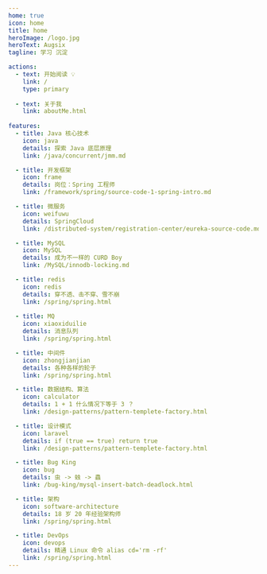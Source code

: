 ```yaml
---
home: true
icon: home
title: home
heroImage: /logo.jpg
heroText: Augsix
tagline: 学习 沉淀 

actions:
  - text: 开始阅读 💡
    link: /
    type: primary
    
  - text: 关于我
    link: aboutMe.html 
    
features: 
  - title: Java 核心技术
    icon: java
    details: 探索 Java 底层原理
    link: /java/concurrent/jmm.md

  - title: 开发框架
    icon: frame
    details: 岗位：Spring 工程师
    link: /framework/spring/source-code-1-spring-intro.md

  - title: 微服务
    icon: weifuwu
    details: SpringCloud
    link: /distributed-system/registration-center/eureka-source-code.md

  - title: MySQL
    icon: MySQL
    details: 成为不一样的 CURD Boy
    link: /MySQL/innodb-locking.md

  - title: redis
    icon: redis
    details: 穿不透、击不穿、雪不崩
    link: /spring/spring.html 
  
  - title: MQ
    icon: xiaoxiduilie
    details: 消息队列
    link: /spring/spring.html 

  - title: 中间件
    icon: zhongjianjian
    details: 各种各样的轮子
    link: /spring/spring.html 

  - title: 数据结构、算法
    icon: calculator
    details: 1 + 1 什么情况下等于 3 ？
    link: /design-patterns/pattern-templete-factory.html

  - title: 设计模式
    icon: laravel
    details: if (true == true) return true
    link: /design-patterns/pattern-templete-factory.html 

  - title: Bug King
    icon: bug
    details: 虫 -> 䖵 -> 蟲
    link: /bug-king/mysql-insert-batch-deadlock.html 

  - title: 架构
    icon: software-architecture
    details: 18 岁 20 年经验架构师
    link: /spring/spring.html 

  - title: DevOps
    icon: devops
    details: 精通 Linux 命令 alias cd='rm -rf'
    link: /spring/spring.html 
---
```


